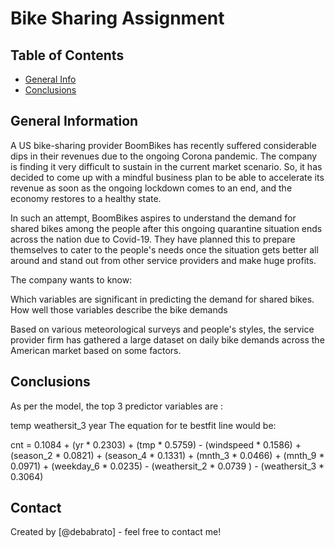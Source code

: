 # Bike Sharing Assignment



## Table of Contents
* [General Info](#general-information)
* [Conclusions](#conclusions)


## General Information
A US bike-sharing provider BoomBikes has recently suffered considerable dips in their revenues due to the ongoing Corona pandemic. The company is finding it very difficult to sustain in the current market scenario. So, it has decided to come up with a mindful business plan to be able to accelerate its revenue as soon as the ongoing lockdown comes to an end, and the economy restores to a healthy state. 


In such an attempt, BoomBikes aspires to understand the demand for shared bikes among the people after this ongoing quarantine situation ends across the nation due to Covid-19. They have planned this to prepare themselves to cater to the people's needs once the situation gets better all around and stand out from other service providers and make huge profits.

The company wants to know:

Which variables are significant in predicting the demand for shared bikes.
How well those variables describe the bike demands

Based on various meteorological surveys and people's styles, the service provider firm has gathered a large dataset on daily bike demands across the American market based on some factors. 

## Conclusions

As per the model, the top 3 predictor variables are :

temp
weathersit_3
year
The equation for te bestfit line would be:

cnt = 0.1084 + (yr * 0.2303) + (tmp * 0.5759) - (windspeed * 0.1586) + (season_2 * 0.0821) + (season_4 * 0.1331) + (mnth_3 * 0.0466) + (mnth_9 * 0.0971) + (weekday_6 * 0.0235) - (weathersit_2 * 0.0739 ) - (weathersit_3 * 0.3064)



## Contact
Created by [@debabrato] - feel free to contact me!

